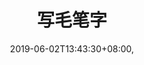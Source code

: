 ---
title: "写毛笔字"
featured_image: 'IMG_4609.JPG'
date: 2019-06-02T13:43:30+08:00,
comment: true,
covers: ['IMG_2013.JPG','IMG_4699.jpg','IMG_3435.JPG','IMG_5037.JPG']
imgs: [
    "IMG_1906.JPG",
    "IMG_1919.JPG",
    "IMG_2013.JPG",
    "IMG_2988.JPG",
    "IMG_3027.JPG",
    "IMG_3398.JPG",
    "IMG_3415.JPG",
    "IMG_3435.JPG",
    "IMG_4140.JPG",
    "IMG_4220.JPG",
    "IMG_4593.JPG",
    "IMG_4609.JPG",
    "IMG_4613.JPG",
    "IMG_4646.JPG",
    "IMG_4699.jpg",
    "IMG_4832.JPG",
    "IMG_5037.JPG"
]
description: "Chinese calligraphy"
---